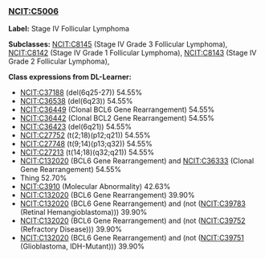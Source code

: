 
### [NCIT:C5006](http://purl.obolibrary.org/obo/NCIT_C5006)
**Label:** Stage IV Follicular Lymphoma

**Subclasses:** [NCIT:C8145](http://purl.obolibrary.org/obo/NCIT_C8145) (Stage IV Grade 3 Follicular Lymphoma), [NCIT:C8142](http://purl.obolibrary.org/obo/NCIT_C8142) (Stage IV Grade 1 Follicular Lymphoma), [NCIT:C8143](http://purl.obolibrary.org/obo/NCIT_C8143) (Stage IV Grade 2 Follicular Lymphoma), 

**Class expressions from DL-Learner:**

- [NCIT:C37188](http://purl.obolibrary.org/obo/NCIT_C37188) (del(6q25-27)) 54.55%
- [NCIT:C36538](http://purl.obolibrary.org/obo/NCIT_C36538) (del(6q23)) 54.55%
- [NCIT:C36449](http://purl.obolibrary.org/obo/NCIT_C36449) (Clonal BCL6 Gene Rearrangement) 54.55%
- [NCIT:C36442](http://purl.obolibrary.org/obo/NCIT_C36442) (Clonal BCL2 Gene Rearrangement) 54.55%
- [NCIT:C36423](http://purl.obolibrary.org/obo/NCIT_C36423) (del(6q21)) 54.55%
- [NCIT:C27752](http://purl.obolibrary.org/obo/NCIT_C27752) (t(2;18)(p12;q21)) 54.55%
- [NCIT:C27748](http://purl.obolibrary.org/obo/NCIT_C27748) (t(9;14)(p13;q32)) 54.55%
- [NCIT:C27213](http://purl.obolibrary.org/obo/NCIT_C27213) (t(14;18)(q32;q21)) 54.55%
- [NCIT:C132020](http://purl.obolibrary.org/obo/NCIT_C132020) (BCL6 Gene Rearrangement) and [NCIT:C36333](http://purl.obolibrary.org/obo/NCIT_C36333) (Clonal Gene Rearrangement) 54.55%
- Thing 52.70%
- [NCIT:C3910](http://purl.obolibrary.org/obo/NCIT_C3910) (Molecular Abnormality) 42.63%
- [NCIT:C132020](http://purl.obolibrary.org/obo/NCIT_C132020) (BCL6 Gene Rearrangement) 39.90%
- [NCIT:C132020](http://purl.obolibrary.org/obo/NCIT_C132020) (BCL6 Gene Rearrangement) and (not ([NCIT:C39783](http://purl.obolibrary.org/obo/NCIT_C39783) (Retinal Hemangioblastoma))) 39.90%
- [NCIT:C132020](http://purl.obolibrary.org/obo/NCIT_C132020) (BCL6 Gene Rearrangement) and (not ([NCIT:C39752](http://purl.obolibrary.org/obo/NCIT_C39752) (Refractory Disease))) 39.90%
- [NCIT:C132020](http://purl.obolibrary.org/obo/NCIT_C132020) (BCL6 Gene Rearrangement) and (not ([NCIT:C39751](http://purl.obolibrary.org/obo/NCIT_C39751) (Glioblastoma, IDH-Mutant))) 39.90%


